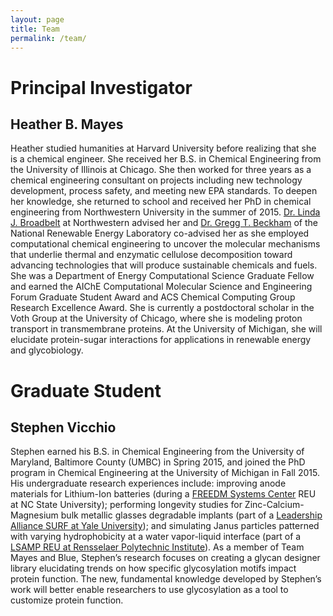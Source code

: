 ```yaml
---
layout: page
title: Team
permalink: /team/
---
```


# Principal Investigator

## Heather B. Mayes

Heather studied humanities at Harvard University before realizing that she is a chemical engineer. She
received her B.S. in Chemical Engineering from the University of Illinois at Chicago. 
She then worked for three years as a chemical engineering consultant on projects 
including new technology development, process safety, and meeting new EPA standards. 
To deepen her knowledge, she returned to school and received her PhD in chemical 
engineering from Northwestern University in the summer of 2015. 
[Dr. Linda J. Broadbelt](http://www.mccormick.northwestern.edu/research-faculty/directory/profiles/broadbelt-linda.html)
at Northwestern advised her and [Dr. Gregg T. Beckham](http://www.nrel.gov/bioenergy/bios/gregg-beckham.html) 
of the National Renewable Energy 
Laboratory co-advised her as she employed computational chemical engineering to uncover 
the molecular mechanisms that underlie thermal and enzymatic cellulose decomposition 
toward advancing technologies that will produce sustainable chemicals and fuels. 
She was a Department of Energy Computational Science Graduate Fellow and earned 
the AIChE Computational Molecular Science and Engineering Forum Graduate Student 
Award and ACS Chemical Computing Group Research Excellence Award. She is currently a 
postdoctoral scholar in the Voth Group at the University of Chicago, where she is 
modeling proton transport in transmembrane proteins. At the University of Michigan, 
she will elucidate protein-sugar interactions for applications in renewable energy and glycobiology.

# Graduate Student

## Stephen Vicchio

Stephen earned his B.S. in Chemical Engineering from the University of 
Maryland, Baltimore County (UMBC) in Spring 2015, and joined the PhD 
program in Chemical Engineering at the University of Michigan in Fall 2015.
His undergraduate research experiences include: improving anode materials for Lithium-Ion batteries 
(during a [FREEDM Systems Center](https://www.freedm.ncsu.edu) REU at NC State University); 
performing longevity studies for Zinc-Calcium-Magnesium bulk metallic glasses degradable implants 
(part of a [Leadership Alliance SURF at Yale University](http://gsas.yale.edu/diversity/programs/summer-undergraduate-research-fellowship-surf)); and simulating Janus 
particles patterned with varying hydrophobicity at a water vapor-liquid 
interface (part of a [LSAMP REU at Rensselaer Polytechnic Institute](http://gradoffice.rpi.edu/update.do?catcenterkey=34)). As a member 
of Team Mayes and Blue, Stephen’s research focuses on creating a glycan
designer library elucidating trends on how specific glycosylation 
motifs impact protein function. The new, fundamental knowledge 
developed by Stephen’s work will better enable researchers to use glycosylation
as a tool to customize protein function.
